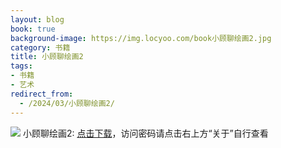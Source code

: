 ```yaml
---
layout: blog
book: true
background-image: https://img.locyoo.com/book小顾聊绘画2.jpg
category: 书籍
title: 小顾聊绘画2
tags:
- 书籍
- 艺术
redirect_from:
  - /2024/03/小顾聊绘画2/
---
```

![](https://img.locyoo.com/book小顾聊绘画2.jpg)
小顾聊绘画2: <a name = "ref1" href="https://url18.ctfile.com/f/50983618-1380725179-de9ccb?p=3619">点击下载</a>，访问密码请点击右上方“关于”自行查看